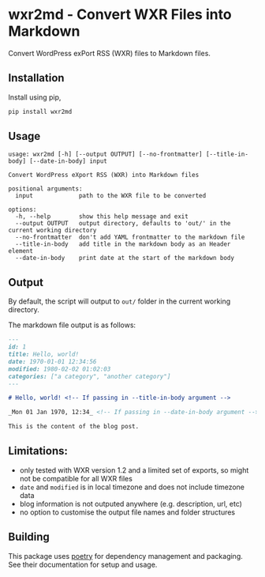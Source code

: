 # wxr2md - Convert WXR Files into Markdown

Convert WordPress exPort RSS (WXR) files to Markdown files.

## Installation

Install using pip,

```sh
pip install wxr2md
```

## Usage

```
usage: wxr2md [-h] [--output OUTPUT] [--no-frontmatter] [--title-in-body] [--date-in-body] input

Convert WordPress eXport RSS (WXR) into Markdown files

positional arguments:
  input             path to the WXR file to be converted

options:
  -h, --help        show this help message and exit
  --output OUTPUT   output directory, defaults to 'out/' in the current working directory
  --no-frontmatter  don't add YAML frontmatter to the markdown file
  --title-in-body   add title in the markdown body as an Header element
  --date-in-body    print date at the start of the markdown body
```

## Output

By default, the script will output to `out/` folder in the current working directory.

The markdown file output is as follows:

```markdown
---
id: 1
title: Hello, world!
date: 1970-01-01 12:34:56
modified: 1980-02-02 01:02:03
categories: ["a category", "another category"]
---

# Hello, world! <!-- If passing in --title-in-body argument -->

_Mon 01 Jan 1970, 12:34_ <!-- If passing in --date-in-body argument -->

This is the content of the blog post.
```

## Limitations:

- only tested with WXR version 1.2 and a limited set of exports, so might not be compatible for all WXR files
- `date` and `modified` is in local timezone and does not include timezone data
- blog information is not outputed anywhere (e.g. description, url, etc)
- no option to customise the output file names and folder structures

## Building

This package uses [poetry](https://python-poetry.org/) for dependency management and packaging. See their documentation for setup and usage.
